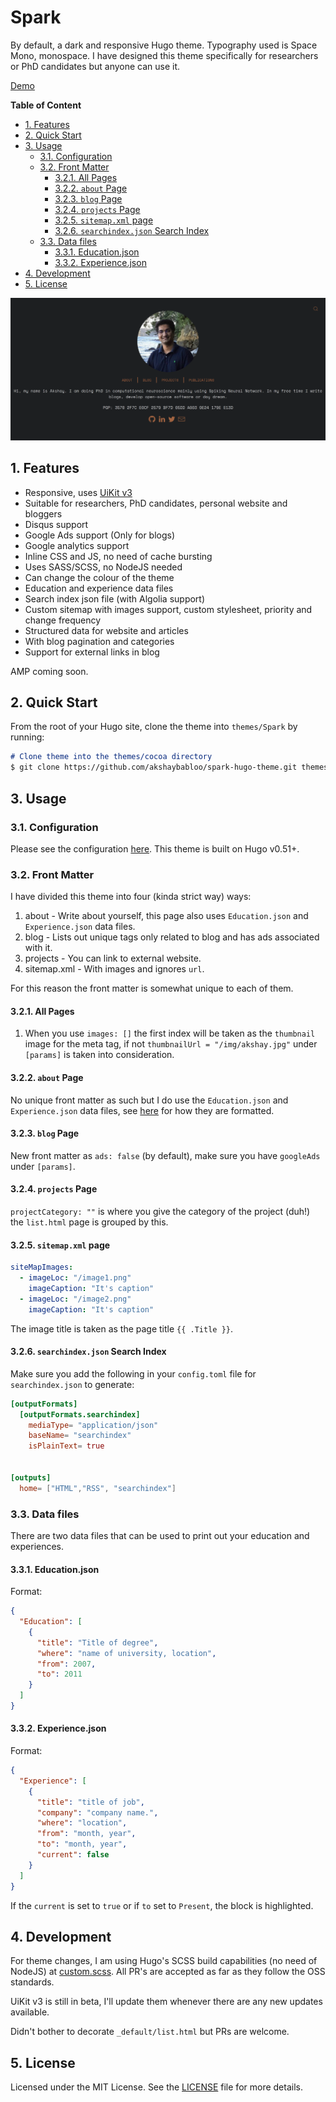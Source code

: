 # Spark

By default, a dark and responsive Hugo theme. Typography used is Space Mono, monospace. I have designed this theme specifically for researchers or PhD candidates but anyone can use it.

[Demo](https://www.gollahalli.com)

**Table of Content**

<!-- TOC -->

- [1. Features](#1-features)
- [2. Quick Start](#2-quick-start)
- [3. Usage](#3-usage)
  - [3.1. Configuration](#31-configuration)
  - [3.2. Front Matter](#32-front-matter)
    - [3.2.1. All Pages](#321-all-pages)
    - [3.2.2. `about` Page](#322-about-page)
    - [3.2.3. `blog` Page](#323-blog-page)
    - [3.2.4. `projects` Page](#324-projects-page)
    - [3.2.5. `sitemap.xml` page](#325-sitemapxml-page)
    - [3.2.6. `searchindex.json` Search Index](#326-searchindexjson-search-index)
  - [3.3. Data files](#33-data-files)
    - [3.3.1. Education.json](#331-educationjson)
    - [3.3.2. Experience.json](#332-experiencejson)
- [4. Development](#4-development)
- [5. License](#5-license)

<!-- /TOC -->

![Screenshot](https://github.com/akshaybabloo/gollahalli.com/raw/master/screeshot/home-page.png)

## 1. Features

- Responsive, uses [UiKit v3](https://github.com/uikit/uikit/)
- Suitable for researchers, PhD candidates, personal website and bloggers
- Disqus support
- Google Ads support (Only for blogs)
- Google analytics support
- Inline CSS and JS, no need of cache bursting
- Uses SASS/SCSS, no NodeJS needed
- Can change the colour of the theme
- Education and experience data files
- Search index json file (with Algolia support)
- Custom sitemap with images support, custom stylesheet, priority and change frequency
- Structured data for website and articles
- With blog pagination and categories
- Support for external links in blog

AMP coming soon.

## 2. Quick Start

From the root of your Hugo site, clone the theme into `themes/Spark` by running:

```md
# Clone theme into the themes/cocoa directory
$ git clone https://github.com/akshaybabloo/spark-hugo-theme.git themes/Spark
```

## 3. Usage

### 3.1. Configuration

Please see the configuration [here](https://github.com/akshaybabloo/gollahalli.com/blob/master/config.toml). This theme is built on Hugo v0.51+.

### 3.2. Front Matter

I have divided this theme into four (kinda strict way) ways:

1. about - Write about yourself, this page also uses `Education.json` and `Experience.json` data files.
2. blog - Lists out unique tags only related to blog and has ads associated with it.
3. projects - You can link to external website.
4. sitemap.xml - With images and ignores `url`.

For this reason the front matter is somewhat unique to each of them.

#### 3.2.1. All Pages

1. When you use `images: []` the first index will be taken as the `thumbnail` image for the meta tag, if not `thumbnailUrl = "/img/akshay.jpg"` under `[params]` is taken into consideration.

#### 3.2.2. `about` Page

No unique front matter as such but I do use the `Education.json` and `Experience.json` data files, see [here](#33-data-files) for how they are formatted.

#### 3.2.3. `blog` Page

New front matter as `ads: false` (by default), make sure you have `googleAds` under `[params]`.

#### 3.2.4. `projects` Page

`projectCategory: ""` is where you give the category of the project (duh!) the `list.html` page is grouped by this.

#### 3.2.5. `sitemap.xml` page

```yaml
siteMapImages:
  - imageLoc: "/image1.png"
    imageCaption: "It's caption"
  - imageLoc: "/image2.png"
    imageCaption: "It's caption"
```

The image title is taken as the page title `{{ .Title }}`.

#### 3.2.6. `searchindex.json` Search Index

Make sure you add the following in your `config.toml` file for `searchindex.json` to generate:

```toml
[outputFormats]
  [outputFormats.searchindex]
    mediaType= "application/json"
    baseName= "searchindex"
    isPlainText= true


[outputs]
  home= ["HTML","RSS", "searchindex"]
```

### 3.3. Data files

There are two data files that can be used to print out your education and experiences.

#### 3.3.1. Education.json

Format:

```json
{
  "Education": [
    {
      "title": "Title of degree",
      "where": "name of university, location",
      "from": 2007,
      "to": 2011
    }
  ]
}
```

#### 3.3.2. Experience.json

Format:

```json
{
  "Experience": [
    {
      "title": "title of job",
      "company": "company name.",
      "where": "location",
      "from": "month, year",
      "to": "month, year",
      "current": false
    }
  ]
}
```

If the `current` is set to `true` or if `to` set to `Present`, the block is highlighted.

## 4. Development

For theme changes, I am using Hugo's SCSS build capabilities (no need of NodeJS) at [custom.scss](https://github.com/akshaybabloo/spark-hugo-theme/blob/master/assets/scss/custom.scss). All PR's are accepted as far as they follow the OSS standards.

UiKit v3 is still in beta, I'll update them whenever there are any new updates available.

Didn't bother to decorate `_default/list.html` but PRs are welcome.

## 5. License

Licensed under the MIT License. See the [LICENSE](https://github.com/akshaybabloo/spark-hugo-theme/blob/master/LICENSE) file for more details.
